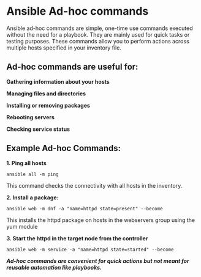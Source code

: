 # Ansible Ad-hoc commands
Ansible ad-hoc commands are simple, one-time use commands executed without the need for a playbook. They are mainly used for quick tasks or testing purposes. These commands allow you to perform actions across multiple hosts specified in your inventory file.

## Ad-hoc commands are useful for:

**Gathering information about your hosts**

**Managing files and directories**

**Installing or removing packages**

**Rebooting servers**

**Checking service status**

## Example Ad-hoc Commands:

**1. Ping all hosts**

````
ansible all -m ping
````
This command checks the connectivity with all hosts in the inventory.

**2. Install a package:**

````
ansible web -m dnf -a "name=httpd state=present" --become
````
This installs the httpd package on hosts in the webservers group using the yum module

**3. Start the httpd in the target node from the controller**

````
ansible web -m service -a "name=httpd state=started" --become
````
***Ad-hoc commands are convenient for quick actions but not meant for reusable automation like playbooks.***




